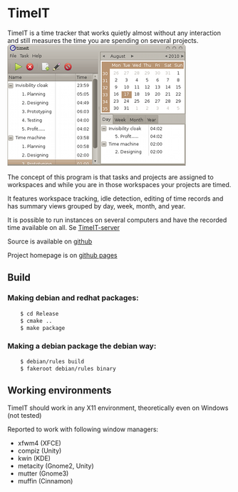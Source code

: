 # TimeIT
TimeIT is a time tracker that works quietly almost without any interaction and still measures the time you are spending on several projects.
![Screenshot](doc/html/C/TimeIT-MainWindow.png)

The concept of this program is that tasks
and projects are assigned to workspaces and while you are in those workspaces your projects are timed.

It features workspace tracking, idle detection, editing of
time records and has summary views grouped by day, week, month,
and year.

It is possible to run instances on several computers and have the recorded time available on all. Se [TimeIT-server](https://github.com/Hoglet/TimeIT-Server)

Source is available on [github](https://github.com/Hoglet/TimeIT)

Project homepage is on [github pages](https://hoglet.github.io/TimeIT/)

## Build

### Making debian and redhat packages:
        $ cd Release  
        $ cmake ..  
        $ make package

### Making a debian package the debian way:
        $ debian/rules build  
        $ fakeroot debian/rules binary

## Working environments

TimeIT should work in any X11 environment, theoretically even on Windows (not tested)

Reported to work with following window managers:

* xfwm4 (XFCE)
* compiz (Unity)
* kwin (KDE)
* metacity (Gnome2, Unity)
* mutter (Gnome3)
* muffin (Cinnamon)




